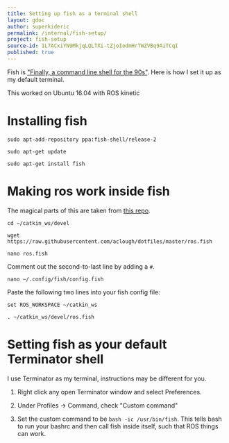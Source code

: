 ```yaml
---
title: Setting up fish as a terminal shell
layout: gdoc
author: superkideric
permalink: /internal/fish-setup/
project: fish-setup
source-id: 1L7ACxiYN9MkjqLQLTXi-tZjoIodmHrTWZVBq9AiTCqI
published: true
---
```

Fish is ["Finally, a command line shell for the 90s"](https://fishshell.com/). Here is how I set it up as my default terminal.

This worked on Ubuntu 16.04 with ROS kinetic

# Installing fish

	sudo apt-add-repository ppa:fish-shell/release-2

	sudo apt-get update

	sudo apt-get install fish

# Making ros work inside fish

The magical parts of this are taken from [this repo](https://github.com/aclough/dotfiles).

	cd ~/catkin_ws/devel

	wget https://raw.githubusercontent.com/aclough/dotfiles/master/ros.fish

	nano ros.fish

Comment out the second-to-last line by adding a `#`.

	nano ~/.config/fish/config.fish

Paste the following two lines into your fish config file:

	set ROS_WORKSPACE ~/catkin_ws

	. ~/catkin_ws/devel/ros.fish

# Setting fish as your default Terminator shell

I use Terminator as my terminal, instructions may be different for you.

1. Right click any open Terminator window and select Preferences.

2. Under Profiles -> Command, check "Custom command"

3. Set the custom command to be `bash -ic /usr/bin/fish`. This tells bash to run your bashrc and then call fish inside itself, such that ROS things can work.

